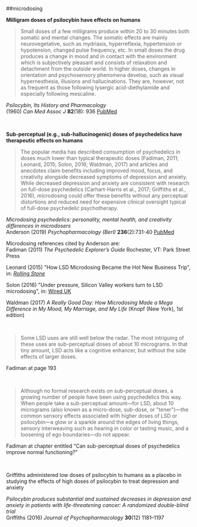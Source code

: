 ##microdosing

**Milligram doses of psilocybin have effects on humans**
>Small doses of a few milligrams produce within 20 to 30 minutes both somatic and mental changes. The somatic effects are mainly neurovegetative, such as mydriasis, hyperreflexia, hypertension or hypotension, changed pulse frequency, etc. In small doses the drug produces a change in mood and in contact with the environment which is subjectively pleasant and consists of relaxation and detachment from the outside world. In higher doses, changes in orientation and psychosensory phenomena develop, such as visual hypernesthesia, illusions and hallucinations. They are, however, not as frequent as those following lysergic acid-diethylamide and especially following mescaline.

*Psilocybin, Its History and Pharmacology*  
(1960) *Can Med Assoc J* **82**(18): 936 [PubMed](https://www.ncbi.nlm.nih.gov/pmc/articles/PMC1938103/)

&nbsp;

**Sub-perceptual (e.g., sub-hallucinogenic) doses of psychedelics have therapeutic effects on humans**
>The popular media has described consumption of psychedelics in doses much lower than typical therapeutic doses (Fadiman, 2011; Leonard, 2015; Solon, 2016; Waldman, 2017) and articles and anecdotes claim benefits including improved mood, focus, and creativity alongside decreased symptoms of depression and anxiety. While decreased depression and anxiety are consistent with research on full-dose psychedelics (Carhart-Harris et al., 2017; Griffiths et al., 2016), microdosing could offer these benefits without any perceptual distortions and reduced need for expensive clinical oversight typical of full-dose psychedelic psychotherapy.

*Microdosing psychedelics: personality, mental health, and creativity differences in microdosers*  
Anderson (2019) *Psychopharmacology (Berl)* **236**(2):731-40 [PubMed](https://pubmed.ncbi.nlm.nih.gov/30604183/)

Microdosing references cited by Anderson are:  
Fadiman (2011) *The Psychedelic Explorer’s Guide* Rochester, VT: Park Street Press  

Leonard (2015) "How LSD Microdosing Became the Hot New Business Trip", in: [*Rolling Stone*](https://www.rollingstone.com/culture/culture-news/how-lsd-microdosing-became-the-hot-new-business-trip-64961/)  

Solon (2016) "Under pressure, Silicon Valley workers turn to LSD microdosing", in: [Wired UK](http://www.wired.co.uk/article/lsd-microdosing-drugs-silicon-valley)  

Waldman (2017) *A Really Good Day: How Microdosing Made a Mega Difference in My Mood, My Marriage, and My Life* (Knopf (New York), 1st edition)

&nbsp;

>Some LSD uses are still well below the radar. The most intriguing of these uses are sub-perceptual doses of about 10 micrograms. In that tiny amount, LSD acts like a cognitive enhancer, but without the side effects of larger doses.

Fadiman at page 193

&nbsp;

>Although no formal research exists on sub-perceptual doses, a growing number of people have been using psychedelics this way. When people take a sub-perceptual amount—for LSD, about 10 micrograms (also known as a micro-dose, sub-dose, or "tener")—the common sensory effects associated with higher doses of LSD or psilocybin—a glow or a sparkle around the edges of living things, sensory interweaving such as hearing in color or tasting music, and a loosening of ego boundaries—do not appear.

Fadiman at chapter entitled “Can sub-perceptual doses of psychedelics improve normal functioning?”

&nbsp;

Griffiths administered low doses of psilocybin to humans as a placebo in studying the effects of high doses of psilocybin to treat depression and anxiety

*Psilocybin produces substantial and sustained decreases in depression and anxiety in patients with life-threatening cancer: A randomized double-blind trial*  
Griffiths (2016) *Journal of Psychopharmacology* **30**(12) 1181–1197

